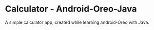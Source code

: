 # Calculator - Android-Oreo-Java

A simple calculator app, created while learning android-Oreo with Java.

